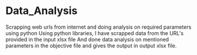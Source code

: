 # Data_Analysis
Scrapping web urls from internet and doing analysis on required parameters using python
Using python libraries, I have scrapped data from the URL's provided in the input xlsx file
And done data analysis on mentioned parameters in the objective file and gives the output in  output xlsx file.
